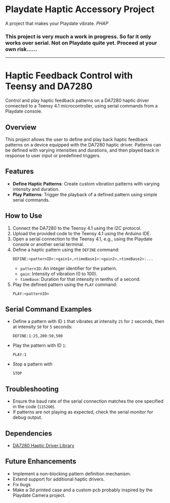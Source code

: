 # Playdate Haptic Accessory Project
A project that makes your Playdate vibrate. *PHAP*

### This project is very much a work in progress. So far it only works over serial. Not on Playdate quite yet. Proceed at your own risk......

---

# Haptic Feedback Control with Teensy and DA7280

Control and play haptic feedback patterns on a DA7280 haptic driver connected to a Teensy 4.1 microcontroller, using serial commands from a Playdate console.

## Overview

This project allows the user to define and play back haptic feedback patterns on a device equipped with the DA7280 haptic driver. Patterns can be defined with varying intensities and durations, and then played back in response to user input or predefined triggers.

## Features

- **Define Haptic Patterns**: Create custom vibration patterns with varying intensity and duration.
- **Play Patterns**: Trigger the playback of a defined pattern using simple serial commands.

  
## How to Use

1. Connect the DA7280 to the Teensy 4.1 using the I2C protocol.
2. Upload the provided code to the Teensy 4.1 using the Arduino IDE.
3. Open a serial connection to the Teensy 4.1, e.g., using the Playdate console or another serial terminal.
4. Define a haptic pattern using the `DEFINE` command:
   ```
   DEFINE:<patternID>:<gain1>,<timeBase1>:<gain2>,<timeBase2>:...
   ```
   - `patternID`: An integer identifier for the pattern.
   - `gain`: Intensity of vibration (0 to 100).
   - `timeBase`: Duration for that intensity in tenths of a second.
5. Play the defined pattern using the `PLAY` command:
   ```
   PLAY:<patternID>
   ```

## Serial Command Examples

- Define a pattern with ID `1` that vibrates at intensity `25` for `2` seconds, then at intensity `50` for `5` seconds:
  ```
  DEFINE:1:25,200:50,500
  ```
- Play the pattern with ID `1`:
  ```
  PLAY:1
  ```
- Stop a pattern with
  ```
  STOP
  ```
## Troubleshooting

- Ensure the baud rate of the serial connection matches the one specified in the code (`115200`).
- If patterns are not playing as expected, check the serial monitor for debug output.

## Dependencies

- [DA7280 Haptic Driver Library](
https://github.com/sparkfun/SparkFun_Qwiic_Haptic_Driver_DA7280_Arduino_Library/tree/main)

## Future Enhancements

- Implement a non-blocking pattern definition mechanism.
- Extend support for additional haptic drivers.
- Fix bugs
- Make a 3d printed case and a custom pcb probably inspired by the Playdate Camera project.
